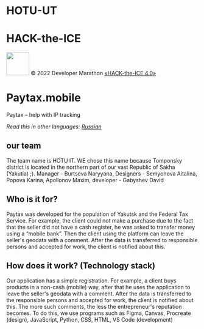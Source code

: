 # HOTU-UT
# HACK-the-ICE
[<img src="https://static.tildacdn.com/tild3161-3361-4131-a662-636334383666/Group_1548.svg" height="60" />](https://ityakutia.com/hack-the-ice)
© 2022 Developer Marathon [«HACK-the-ICE 4.0»](https://ityakutia.com/hack-the-ice) 
# Paytax.mobile

Paytax – help with IP tracking

_Read this in other languages: [Russian](README.md)_

## our team

The team name is HOTU IT. WE chose this name because Tomponsky district is located in the northern part of our vast Republic of Sakha (Yakutia) ;). Manager - Burtseva Naryyana, Designers - Semyonova Aitalina, Popova Karina, Apollonov Maxim, developer - Gabyshev David

## Who is it for?

Paytax was developed for the population of Yakutsk and the Federal Tax Service. For example, the client could not make a purchase due to the fact that the seller did not have a cash register, he was asked to transfer money using a “mobile bank”. Then the client using the platform can leave the seller's geodata with a comment. After the data is transferred to responsible persons and accepted for work,
the client is notified about this.

## How does it work? (Technology stack)

Our application has a simple registration. For example, a client buys products in a non-cash (mobile) way, after that he uses the application to leave the seller's geodata with a comment. After the data is transferred to the responsible persons and accepted for work, the client is notified about this. The more such comments,
the less the entrepreneur's reputation becomes. To do this, we use programs such as Figma, Canvas, Procreate (design), JavaScript, Python, CSS, HTML, VS Code (development)
